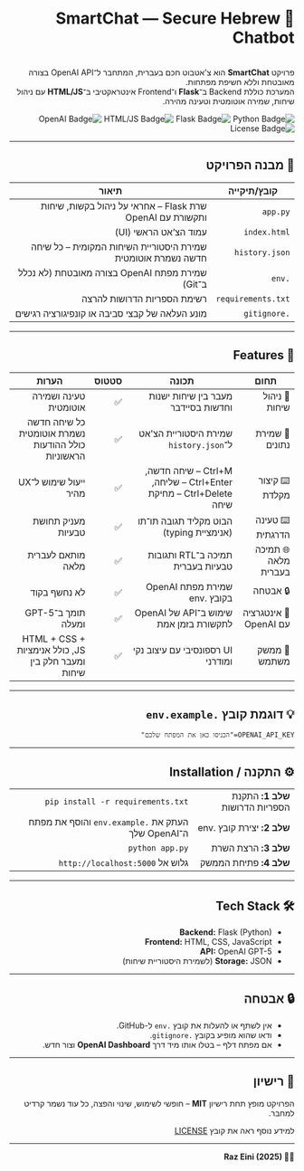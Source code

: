 <div dir="rtl">

  <h1 align="right">🤖 SmartChat — Secure Hebrew Chatbot</h1>

  <p>
    <br/>
    פרויקט <strong>SmartChat</strong> הוא צ'אטבוט חכם בעברית, המתחבר ל־OpenAI API בצורה מאובטחת וללא חשיפת מפתחות.<br>
    המערכת כוללת Backend ב־<strong>Flask</strong> ו־Frontend אינטראקטיבי ב־<strong>HTML/JS</strong> עם ניהול שיחות, שמירה אוטומטית וטעינה מהירה.
  </p>

  <p align="right">
    <img src="https://img.shields.io/badge/Python-3.8%2B-blue" alt="Python Badge">
    <img src="https://img.shields.io/badge/Flask-Backend-lightgrey" alt="Flask Badge">
    <img src="https://img.shields.io/badge/HTML%2FJS-Frontend-yellow" alt="HTML/JS Badge">
    <img src="https://img.shields.io/badge/OpenAI-Integration-green" alt="OpenAI Badge">
    <img src="https://img.shields.io/badge/License-MIT-blue" alt="License Badge">
  </p>

  <hr>

  <h2>📁 מבנה הפרויקט</h2>

  <table>
    <thead>
      <tr>
        <th>קובץ/תיקייה</th>
        <th>תיאור</th>
      </tr>
    </thead>
    <tbody>
      <tr>
        <td><code>app.py</code></td>
        <td>שרת Flask – אחראי על ניהול בקשות, שיחות ותקשורת עם OpenAI</td>
      </tr>
      <tr>
        <td><code>index.html</code></td>
        <td>עמוד הצ’אט הראשי (UI)</td>
      </tr>
      <tr>
        <td><code>history.json</code></td>
        <td>שמירת היסטוריית השיחות המקומית – כל שיחה חדשה נשמרת אוטומטית</td>
      </tr>
      <tr>
        <td><code>.env</code></td>
        <td>שמירת מפתח OpenAI בצורה מאובטחת (לא נכלל ב־Git)</td>
      </tr>
      <tr>
        <td><code>requirements.txt</code></td>
        <td>רשימת הספריות הדרושות להרצה</td>
      </tr>
      <tr>
        <td><code>.gitignore</code></td>
        <td>מונע העלאה של קבצי סביבה או קונפיגורציה רגישים</td>
      </tr>
    </tbody>
  </table>

  <hr>

  <h2 align="right">🧠 Features</h2>

  <table>
    <thead>
      <tr>
        <th>תחום</th>
        <th>תכונה</th>
        <th>סטטוס</th>
        <th>הערות</th>
      </tr>
    </thead>
    <tbody>
      <tr>
        <td>💬 ניהול שיחות</td>
        <td>מעבר בין שיחות ישנות וחדשות בסיידבר</td>
        <td>✅</td>
        <td>טעינה ושמירה אוטומטית</td>
      </tr>
      <tr>
        <td>💾 שמירת נתונים</td>
        <td>שמירת היסטוריית הצ'אט ל־<code>history.json</code></td>
        <td>✅</td>
        <td>כל שיחה חדשה נשמרת אוטומטית כולל ההודעות הראשוניות</td>
      </tr>
      <tr>
        <td>⌨️ קיצור מקלדת</td>
        <td>Ctrl+M – שיחה חדשה, Ctrl+Enter – שליחה, Ctrl+Delete – מחיקת שיחה</td>
        <td>✅</td>
        <td>ייעול שימוש ל־UX מהיר</td>
      </tr>
      <tr>
        <td>⌨️ טעינה הדרגתית</td>
        <td>הבוט מקליד תגובה תו־תו (אנימציית typing)</td>
        <td>✅</td>
        <td>מעניק תחושת טבעיות</td>
      </tr>
      <tr>
        <td>🌐 תמיכה מלאה בעברית</td>
        <td>תמיכה ב־RTL ותגובות טבעיות בעברית</td>
        <td>✅</td>
        <td>מותאם לעברית מלאה</td>
      </tr>
      <tr>
        <td>🔒 אבטחה</td>
        <td>שמירת מפתח OpenAI בקובץ .env</td>
        <td>✅</td>
        <td>לא נחשף בקוד</td>
      </tr>
      <tr>
        <td>🧩 אינטגרציה עם OpenAI</td>
        <td>שימוש ב־API של OpenAI לתקשורת בזמן אמת</td>
        <td>✅</td>
        <td>תומך ב־GPT-5 ומעלה</td>
      </tr>
      <tr>
        <td>🎨 ממשק משתמש</td>
        <td>UI רספונסיבי עם עיצוב נקי ומודרני</td>
        <td>✅</td>
        <td>HTML + CSS + JS, כולל אנימציות ומעבר חלק בין שיחות</td>
      </tr>
    </tbody>
  </table>

  <hr>

  <h2>💡 דוגמת קובץ <code>.env.example</code></h2>
  <pre><code>OPENAI_API_KEY="הכניסו כאן את המפתח שלכם"</code></pre>

  <hr>

  <h2>⚙️ התקנה / Installation</h2>

  <table>
    <tr>
      <td><strong>שלב 1:</strong> התקנת הספריות הדרושות</td>
      <td><code>pip install -r requirements.txt</code></td>
    </tr>
    <tr>
      <td><strong>שלב 2:</strong> יצירת קובץ .env</td>
      <td>העתק את <code>.env.example</code> והוסף את מפתח ה־OpenAI שלך</td>
    </tr>
    <tr>
      <td><strong>שלב 3:</strong> הרצת השרת</td>
      <td><code>python app.py</code></td>
    </tr>
    <tr>
      <td><strong>שלב 4:</strong> פתיחת הממשק</td>
      <td>גלוש אל <code>http://localhost:5000</code></td>
    </tr>
  </table>

  <hr>

  <h2>🛠️ Tech Stack</h2>
  <ul>
    <li><strong>Backend:</strong> Flask (Python)</li>
    <li><strong>Frontend:</strong> HTML, CSS, JavaScript</li>
    <li><strong>API:</strong> OpenAI GPT-5</li>
    <li><strong>Storage:</strong> JSON (לשמירת היסטוריית שיחות)</li>
  </ul>

  <hr>

  <h2>🔒 אבטחה</h2>
  <ul>
    <li>אין לשתף או להעלות את קובץ <code>.env</code> ל-GitHub.</li>
    <li>ודאו שהוא מופיע בקובץ <code>.gitignore</code>.</li>
    <li>אם מפתח דלף – בטלו אותו מיד דרך <strong>OpenAI Dashboard</strong> וצור חדש.</li>
  </ul>

  <hr>

  <h2>📄 רישיון</h2>
  <p>
    הפרויקט מופץ תחת רישיון <strong>MIT</strong> – חופשי לשימוש, שינוי והפצה, כל עוד נשמר קרדיט למחבר.
  </p>
  <p>למידע נוסף ראה את קובץ <a href="LICENSE">LICENSE</a></p>

  <hr>

  <p><strong>👨‍💻 Raz Eini (2025)</strong></p>

</div>
